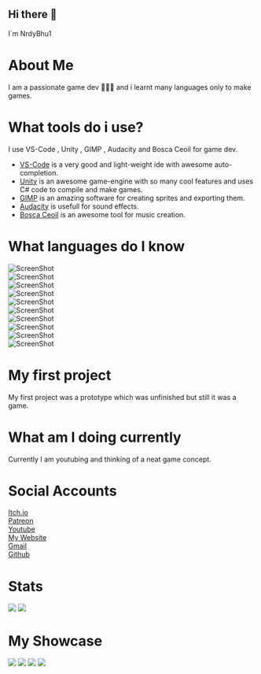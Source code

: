 ## Hi there 👋
I`m NrdyBhu1

# About Me
I am a passionate game dev 👨🏻‍💻 and i learnt many languages only to make games.

# What tools do i use?
I use VS-Code , Unity , GIMP , Audacity and Bosca Ceoil for game dev.
- [VS-Code](https://code.visualstudio.com) is a very good and light-weight ide with awesome auto-completion.
- [Unity](https://unity3d.com)  is an awesome game-engine with so many cool features and uses C# code to compile and make games.
- [GIMP](https://gimp.org) is an amazing software for creating sprites and exporting them.
- [Audacity](https://audacityteam.org) is usefull for sound effects.
- [Bosca Ceoil](https://boscaceoil.net) is an awesome tool for music creation.

# What languages do I know

![ScreenShot](https://raster.shields.io/badge/python-90%25-green.png) \
![ScreenShot](https://raster.shields.io/badge/html-80%25-important.png) \
![ScreenShot](https://raster.shields.io/badge/css-50%25-informational.png) \
![ScreenShot](https://raster.shields.io/badge/javascript-70%25-yellow.png) \
![ScreenShot](https://raster.shields.io/badge/brainf-100%25-ff69b4.png) \
![ScreenShot](https://raster.shields.io/badge/rust-70%25-red.png) \
![ScreenShot](https://raster.shields.io/badge/java-80%25-critical.png) \
![ScreenShot](https://raster.shields.io/badge/csharp-80%25-success.png) \
![ScreenShot](https://raster.shields.io/badge/cpp-20%25-inactive.png) \
![ScreenShot](https://raster.shields.io/badge/cg-80%25-blueviolet.png)

# My first project
My first project was a prototype which was unfinished but still it was a game.

# What am I doing currently
Currently I am youtubing and thinking of a neat game concept.


# Social Accounts
[Itch.io](https://nrdybhu1.itch.io/) \
[Patreon](https://patreon.com/NrdyBhu1) \
[Youtube](https://www.youtube.com/channel/UCoPBq4YveNbsHkg4Rd9AXXQ) \
[My Website](https://nrdybhu1.github.io/) \
[Gmail](nrdybhu1.queries@gmail.com) \
[Github](https://github.com/NrdyBhu1) 

# Stats
<p>
    <img src="https://github-readme-stats.vercel.app/api?username=NrdyBhu1&show_icons=true&layout=compact&bg_color=30,e96443,904e95&title_color=fff&text_color=fff">
    <img src="https://github-readme-stats.vercel.app/api/top-langs/?username=NrdyBhu1&layout=compact&bg_color=30,e96443,904e95&title_color=fff&text_color=fff">
</p>

# My Showcase
<p>
    <a href="https://github.com/NrdyBhu1/Blind-Bird"> <img src="https://github-readme-stats.vercel.app/api/pin/?username=NrdyBhu1&repo=Blind-Bird&show_owner=true"></a>
    <a href="https://github.com/NrdyBhu1/nrdybhu1.github.io"> <img src="https://github-readme-stats.vercel.app/api/pin/?username=NrdyBhu1&repo=nrdybhu1.github.io&show_owner=true"></a>
    <a href="https://github.com/NrdyBhu1/discordjs-bot"> <img src="https://github-readme-stats.vercel.app/api/pin/?username=NrdyBhu1&repo=discordjs-bot&show_owner=true"></a>
    <a href="https://github.com/NrdyBhu1/SizzlyBall"> <img src="https://github-readme-stats.vercel.app/api/pin/?username=NrdyBhu1&repo=SizzlyBall&show_owner=true"></a>
</p>

